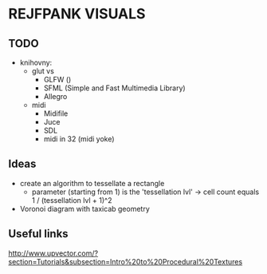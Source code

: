 # REJFPANK VISUALS

## TODO
- knihovny:
	- glut vs
		- GLFW ()
		- SFML (Simple and Fast Multimedia Library)
		- Allegro
	- midi 
		- Midifile
		- Juce
		- SDL
		- midi in 32 (midi yoke)

## Ideas
- create an algorithm to tessellate a rectangle
	- parameter (starting from 1) is the 'tessellation lvl' -> cell count equals 1 / (tessellation lvl + 1)^2
- Voronoi diagram with taxicab geometry

## Useful links
http://www.upvector.com/?section=Tutorials&subsection=Intro%20to%20Procedural%20Textures